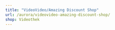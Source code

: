 ```yaml
---
title: "VideoVideo/Amazing Discount Shop"
url: /aurora/videovideo-amazing-discount-shop/
shop: Videothek
---
```

